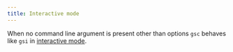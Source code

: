 ```yaml
---
title: Interactive mode
---
```


When no command line argument is present other than options `gsc` behaves like `gsi`
in [interactive mode](/manual/gsi/interactive_mode).

